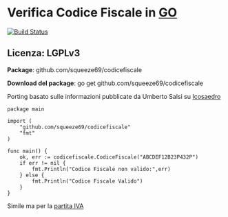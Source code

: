 # Verifica Codice Fiscale in [GO](http://golang.org)
[![Build Status](https://travis-ci.org/squeeze69/codicefiscale.svg?branch=master)](https://travis-ci.org/squeeze69/codicefiscale)
## Licenza: LGPLv3

**Package**: github.com/squeeze69/codicefiscale

**Download del package**: go get github.com/squeeze69/codicefiscale

Porting basato sulle informazioni pubblicate da Umberto Salsi su [Icosaedro](http://www.icosaedro.it/cf-pi/index.html)

```
package main

import (
	"github.com/squeeze69/codicefiscale"
	"fmt"
)

func main() {
	ok, err := codicefiscale.CodiceFiscale("ABCDEF12B23P432P")
	if err != nil {
		fmt.Println("Codice Fiscale non valido:",err)
	} else {
		fmt.Println("Codice Fiscale Valido")
	}
}
```

Simile ma per la [partita IVA](https://github.com/squeeze69/partitaiva)
